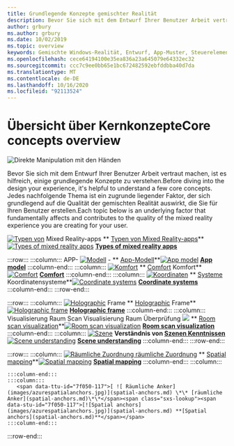 ```yaml
---
title: Grundlegende Konzepte gemischter Realität
description: Bevor Sie sich mit dem Entwurf Ihrer Benutzer Arbeit vertraut machen, ist es hilfreich, einige grundlegende Konzepte zu verstehen. Jedes nachfolgende Thema ist ein zugrunde liegender Faktor, der sich grundlegend auf die Qualität der gemischten Realität auswirkt, die Sie für Ihren Benutzer erstellen.
author: grbury
ms.author: grbury
ms.date: 10/02/2019
ms.topic: overview
keywords: Gemischte Windows-Realität, Entwurf, App-Muster, Steuerelemente, Stil, hololens, Interaktion, UX-Elemente, Verhaltensweisen, Bausteine
ms.openlocfilehash: cece64194100e35ea836a23a645079e64332ec32
ms.sourcegitcommit: ccc7c9ee0bb65e1bc672482592ebfddbba40d7da
ms.translationtype: MT
ms.contentlocale: de-DE
ms.lasthandoff: 10/16/2020
ms.locfileid: "92113524"
---
```

# <a name="core-concepts-overview"></a><span data-ttu-id="7f050-105">Übersicht über Kernkonzepte</span><span class="sxs-lookup"><span data-stu-id="7f050-105">Core concepts overview</span></span>

![Direkte Manipulation mit den Händen](images/05_CoreConcepts.png)


<span data-ttu-id="7f050-107">Bevor Sie sich mit dem Entwurf Ihrer Benutzer Arbeit vertraut machen, ist es hilfreich, einige grundlegende Konzepte zu verstehen.</span><span class="sxs-lookup"><span data-stu-id="7f050-107">Before diving into the design your experience, it's helpful to understand a few core concepts.</span></span> <span data-ttu-id="7f050-108">Jedes nachfolgende Thema ist ein zugrunde liegender Faktor, der sich grundlegend auf die Qualität der gemischten Realität auswirkt, die Sie für Ihren Benutzer erstellen.</span><span class="sxs-lookup"><span data-stu-id="7f050-108">Each topic below is an underlying factor that fundamentally affects and contributes to the quality of the mixed reality experience you are creating for your user.</span></span> 



<span data-ttu-id="7f050-109">[ ![ Typen von](images/enhancedenvironmentapps-640px.jpg)](types-of-mixed-reality-apps.md) Mixed Reality-apps \*\* [Typen von Mixed Reality-apps](types-of-mixed-reality-apps.md)\*\*</span><span class="sxs-lookup"><span data-stu-id="7f050-109">[![Types of mixed reality apps](images/enhancedenvironmentapps-640px.jpg)](types-of-mixed-reality-apps.md) **[Types of mixed reality apps](types-of-mixed-reality-apps.md)**</span></span>

:::row:::
    :::column:::
        <span data-ttu-id="7f050-110">APP- [ ![ Modell](images/teleportation-640px.png)](app-model.md) - \*\* [App-Modell](app-model.md)\*\*</span><span class="sxs-lookup"><span data-stu-id="7f050-110">[![App model](images/teleportation-640px.png)](app-model.md) **[App model](app-model.md)**</span></span>
    :::column-end:::
    :::column:::
       <span data-ttu-id="7f050-111">[ ![ Komfort](images/comfort-chart.PNG)](comfort.md) \*\* [Comfort](comfort.md) Komfort\*\*</span><span class="sxs-lookup"><span data-stu-id="7f050-111">[![Comfort](images/comfort-chart.PNG)](comfort.md) **[Comfort](comfort.md)**</span></span>
    :::column-end:::
    :::column:::
        <span data-ttu-id="7f050-112">[ ![ Koordinaten](images/coordinate-systems.PNG)](coordinate-systems.md) \*\* [Systeme](coordinate-systems.md) Koordinatensysteme\*\*</span><span class="sxs-lookup"><span data-stu-id="7f050-112">[![Coordinate systems](images/coordinate-systems.PNG)](coordinate-systems.md) **[Coordinate systems](coordinate-systems.md)**</span></span>
    :::column-end:::
:::row-end:::

:::row:::
    :::column:::
        <span data-ttu-id="7f050-113">[ ![ Holographic](images/destinationmars-750px.png)](holographic-frame.md) Frame \*\* [Holographic](holographic-frame.md) Frame\*\*</span><span class="sxs-lookup"><span data-stu-id="7f050-113">[![Holographic frame](images/destinationmars-750px.png)](holographic-frame.md) **[Holographic frame](holographic-frame.md)**</span></span>
    :::column-end:::
    :::column:::
        <span data-ttu-id="7f050-114">Visualisierung Raum Scan Visualisierung Raum Überprüfung [ ![ ](images/sr-mixedworld-140429-8pm-00068-1000px.png)](room-scan-visualization.md) \*\* [Room scan visualization](room-scan-visualization.md)\*\*</span><span class="sxs-lookup"><span data-stu-id="7f050-114">[![Room scan visualization](images/sr-mixedworld-140429-8pm-00068-1000px.png)](room-scan-visualization.md) **[Room scan visualization](room-scan-visualization.md)**</span></span>
    :::column-end:::
    :::column:::
        <span data-ttu-id="7f050-115">[ ![ Szene](images/scene-understanding.png)](scene-understanding.md) **Verständnis von [Szenen Kenntnissen](scene-understanding.md)**</span><span class="sxs-lookup"><span data-stu-id="7f050-115">[![Scene understanding](images/scene-understanding.png)](scene-understanding.md) **[Scene understanding](scene-understanding.md)**</span></span>
    :::column-end:::
:::row-end:::

:::row:::
    :::column:::
       <span data-ttu-id="7f050-116">[ ![ Räumliche Zuordnung räumliche Zuordnung](images/surfacereconstruction.jpg)](spatial-mapping.md) \*\* [Spatial mapping](spatial-mapping.md)\*\*</span><span class="sxs-lookup"><span data-stu-id="7f050-116">[![Spatial mapping](images/surfacereconstruction.jpg)](spatial-mapping.md) **[Spatial mapping](spatial-mapping.md)**</span></span>
    :::column-end:::
    :::column:::
       
    :::column-end:::
    :::column:::
       <span data-ttu-id="7f050-117">[ ![ Räumliche Anker](images/azurespatialanchors.jpg)](spatial-anchors.md) \*\* [räumliche Anker](spatial-anchors.md)\*\*</span><span class="sxs-lookup"><span data-stu-id="7f050-117">[![Spatial anchors](images/azurespatialanchors.jpg)](spatial-anchors.md) **[Spatial anchors](spatial-anchors.md)**</span></span>
    :::column-end:::
:::row-end:::


<br>

<br>

